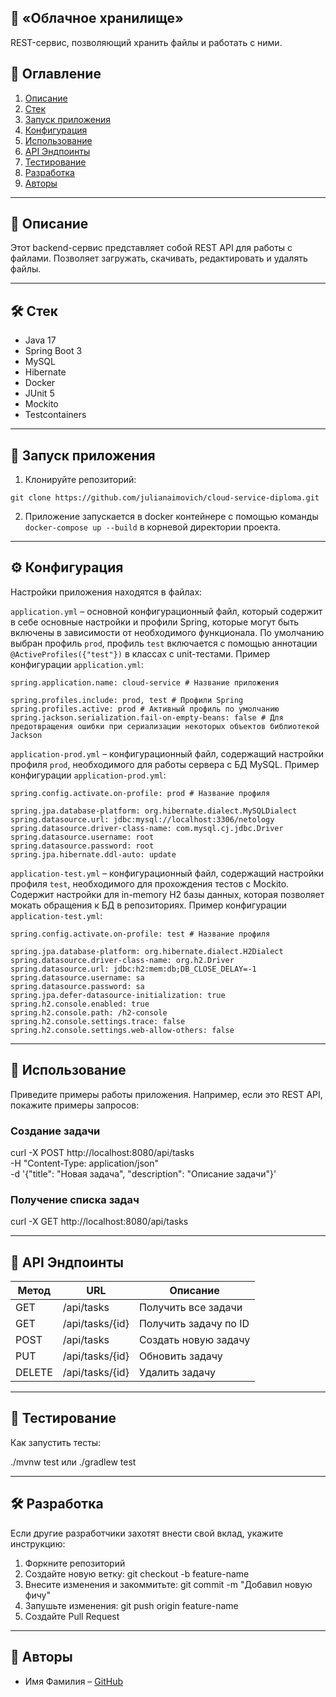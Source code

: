 
## 📌 «Облачное хранилище»

REST-сервис, позволяющий хранить файлы и работать с ними.

## 📖 Оглавление

1. [Описание](README.md#-описание)
2. [Стек](#-стек)
3. [Запуск приложения](README.md-#запуск-приложения)
4. [Конфигурация](README.md-#конфигурация)
5. [Использование](README.md-#использование)
6. [API Эндпоинты](README.md-#api-эндпоинты)
7. [Тестирование](README.md-#тестирование)
8. [Разработка](README.md-#разработка)
9. [Авторы](README.md-#авторы)

---

## 📌 Описание

Этот backend-сервис представляет собой REST API для работы с файлами. Позволяет загружать, скачивать, редактировать и удалять файлы.

---

## 🛠 Стек

- Java 17
- Spring Boot 3
- MySQL
- Hibernate
- Docker
- JUnit 5
- Mockito
- Testcontainers

---

## 🚀 Запуск приложения

1. Клонируйте репозиторий:
  ```
  git clone https://github.com/julianaimovich/cloud-service-diploma.git
  ```
   
2. Приложение запускается в docker контейнере с помощью команды ```docker-compose up --build``` в корневой директории проекта.

---

## ⚙️ Конфигурация

Настройки приложения находятся в файлах:

```application.yml``` – основной конфигурационный файл, который содержит в себе основные настройки и профили Spring, которые могут быть включены в зависимости от необходимого функционала. По умолчанию выбран профиль ```prod```, профиль ```test``` включается с помощью аннотации ```@ActiveProfiles({"test"})``` в классах с unit-тестами. Пример конфигурации ```application.yml```:

```
spring.application.name: cloud-service # Название приложения

spring.profiles.include: prod, test # Профили Spring
spring.profiles.active: prod # Активный профиль по умолчанию  
spring.jackson.serialization.fail-on-empty-beans: false # Для предотвращения ошибки при сериализации некоторых объектов библиотекой Jackson
```

```application-prod.yml``` – конфигурационный файл, содержащий настройки профиля ```prod```, необходимого для работы сервера с БД MySQL. Пример конфигурации ```application-prod.yml```:

```
spring.config.activate.on-profile: prod # Название профиля 
  
spring.jpa.database-platform: org.hibernate.dialect.MySQLDialect  
spring.datasource.url: jdbc:mysql://localhost:3306/netology  
spring.datasource.driver-class-name: com.mysql.cj.jdbc.Driver  
spring.datasource.username: root  
spring.datasource.password: root  
spring.jpa.hibernate.ddl-auto: update
```

```application-test.yml``` – конфигурационный файл, содержащий настройки профиля ```test```, необходимого для прохождения тестов с Mockito. Содержит настройки для in-memory H2 базы данных, которая позволяет мокать обращения к БД в репозиториях. Пример конфигурации ```application-test.yml```:

```
spring.config.activate.on-profile: test # Название профиля
  
spring.jpa.database-platform: org.hibernate.dialect.H2Dialect  
spring.datasource.driver-class-name: org.h2.Driver  
spring.datasource.url: jdbc:h2:mem:db;DB_CLOSE_DELAY=-1  
spring.datasource.username: sa  
spring.datasource.password: sa  
spring.jpa.defer-datasource-initialization: true  
spring.h2.console.enabled: true  
spring.h2.console.path: /h2-console  
spring.h2.console.settings.trace: false  
spring.h2.console.settings.web-allow-others: false
```
---

## 📌 Использование

Приведите примеры работы приложения. Например, если это REST API, покажите примеры запросов:

### Создание задачи
curl -X POST http://localhost:8080/api/tasks \
     -H "Content-Type: application/json" \
     -d '{"title": "Новая задача", "description": "Описание задачи"}'

### Получение списка задач
curl -X GET http://localhost:8080/api/tasks

---

## 📌 API Эндпоинты

| Метод | URL | Описание |
|--------|----------------|-------------------------------|
| GET | /api/tasks | Получить все задачи |
| GET | /api/tasks/{id} | Получить задачу по ID |
| POST | /api/tasks | Создать новую задачу |
| PUT | /api/tasks/{id} | Обновить задачу |
| DELETE | /api/tasks/{id} | Удалить задачу |

---

## 🧪 Тестирование

Как запустить тесты:

./mvnw test
или
./gradlew test

---

## 🛠 Разработка

Если другие разработчики захотят внести свой вклад, укажите инструкцию:

1. Форкните репозиторий
2. Создайте новую ветку: git checkout -b feature-name
3. Внесите изменения и закоммитьте: git commit -m "Добавил новую фичу"
4. Запушьте изменения: git push origin feature-name
5. Создайте Pull Request

---

## 👥 Авторы

- Имя Фамилия – [GitHub](https://github.com/username)
